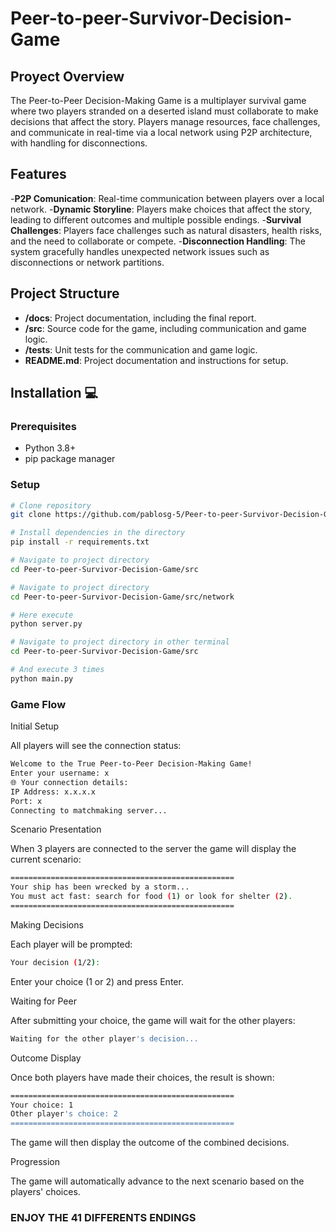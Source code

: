 # Peer-to-peer-Survivor-Decision-Game

## Proyect Overview

The Peer-to-Peer Decision-Making Game is a multiplayer survival game where two players stranded on a deserted island must collaborate to make decisions that affect the story. Players manage resources, face challenges, and communicate in real-time via a local network using P2P architecture, with handling for disconnections.

## Features

-**P2P Comunication**: Real-time communication between players over a local network.
-**Dynamic Storyline**: Players make choices that affect the story, leading to different outcomes and multiple possible endings.
-**Survival Challenges**: Players face challenges such as natural disasters, health risks, and the need to collaborate or compete.
-**Disconnection Handling**: The system gracefully handles unexpected network issues such as disconnections or network partitions.

## Project Structure

- **/docs**: Project documentation, including the final report.
- **/src**: Source code for the game, including communication and game logic.
- **/tests**: Unit tests for the communication and game logic.
- **README.md**: Project documentation and instructions for setup.

## Installation 💻

### Prerequisites
- Python 3.8+
- pip package manager

### Setup
```bash
# Clone repository
git clone https://github.com/pablosg-5/Peer-to-peer-Survivor-Decision-Game.git

# Install dependencies in the directory
pip install -r requirements.txt

# Navigate to project directory
cd Peer-to-peer-Survivor-Decision-Game/src

# Navigate to project directory
cd Peer-to-peer-Survivor-Decision-Game/src/network

# Here execute
python server.py

# Navigate to project directory in other terminal
cd Peer-to-peer-Survivor-Decision-Game/src

# And execute 3 times
python main.py
```


### Game Flow
Initial Setup

All players will see the connection status:
```bash
Welcome to the True Peer-to-Peer Decision-Making Game!
Enter your username: x
🌐 Your connection details:
IP Address: x.x.x.x
Port: x
Connecting to matchmaking server...
```

Scenario Presentation

When 3 players are connected to the server the game will display the current scenario:
```bash
==================================================
Your ship has been wrecked by a storm...
You must act fast: search for food (1) or look for shelter (2).
==================================================
```

Making Decisions

Each player will be prompted:
```bash
Your decision (1/2): 
```
Enter your choice (1 or 2) and press Enter.


Waiting for Peer

After submitting your choice, the game will wait for the other players:
```bash
Waiting for the other player's decision...
```
Outcome Display

Once both players have made their choices, the result is shown:
```bash
==================================================
Your choice: 1
Other player's choice: 2
==================================================
```

The game will then display the outcome of the combined decisions.

Progression

The game will automatically advance to the next scenario based on the players' choices.

### ENJOY THE 41 DIFFERENTS ENDINGS